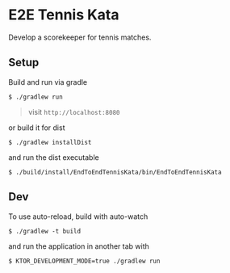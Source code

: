 # E2E Tennis Kata

Develop a scorekeeper for tennis matches.

## Setup

Build and run via gradle

```
$ ./gradlew run
```

> visit `http://localhost:8080`

or build it for dist

```
$ ./gradlew installDist
```

and run the dist executable

```
$ ./build/install/EndToEndTennisKata/bin/EndToEndTennisKata
```

## Dev

To use auto-reload, build with auto-watch

```
$ ./gradlew -t build
```

and run the application in another tab with

```
$ KTOR_DEVELOPMENT_MODE=true ./gradlew run
```
